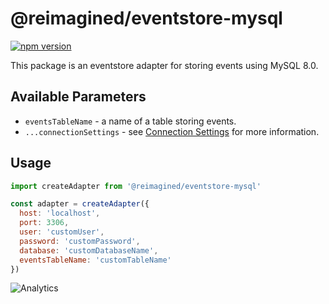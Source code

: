 # **@reimagined/eventstore-mysql**
[![npm version](https://badge.fury.io/js/@reimagined/eventstore-mysql.svg)](https://badge.fury.io/js/@reimagined/eventstore-mysql)

This package is an eventstore adapter for storing events using MySQL 8.0.

## Available Parameters

* `eventsTableName` - a name of a table storing events.
* `...connectionSettings` - see [Connection Settings](https://www.npmjs.com/package/mysql2#first-query) for more information.

## Usage

```js
import createAdapter from '@reimagined/eventstore-mysql'

const adapter = createAdapter({
  host: 'localhost',
  port: 3306,
  user: 'customUser',
  password: 'customPassword',
  database: 'customDatabaseName',
  eventsTableName: 'customTableName'
})
```

![Analytics](https://ga-beacon.appspot.com/UA-118635726-1/packages-resolve-eventstore-mysql-readme?pixel)
